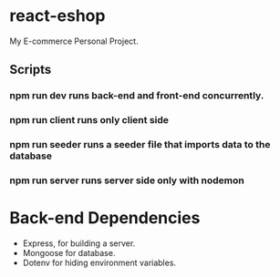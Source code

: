 # react-eshop
My E-commerce Personal Project.

## Scripts
### **npm run dev** runs back-end and front-end concurrently.
### **npm run client** runs only client side
### **npm run seeder** runs a seeder file that imports data to the database
### **npm run server** runs server side only with nodemon

# **Back-end Dependencies**
- Express, for building a server.
- Mongoose for database.
- Dotenv for hiding environment variables.
